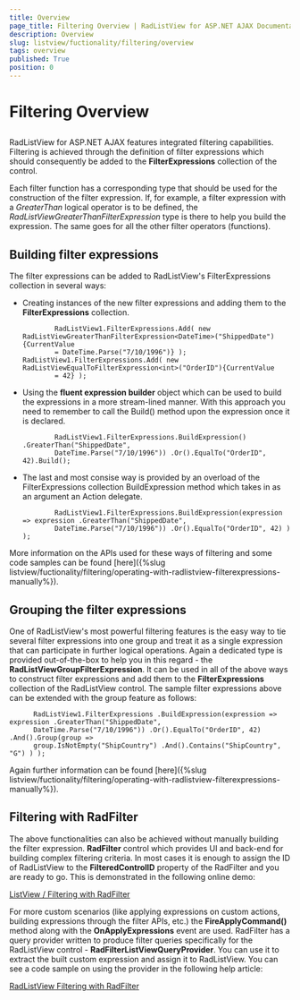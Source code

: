 ```yaml
---
title: Overview
page_title: Filtering Overview | RadListView for ASP.NET AJAX Documentation
description: Overview
slug: listview/fuctionality/filtering/overview
tags: overview
published: True
position: 0
---
```


# Filtering Overview



##  

RadListView for ASP.NET AJAX features integrated filtering capabilities. Filtering is achieved through the definition of filter expressions which should consequently be added to the **FilterExpressions** collection of the control.

Each filter function has a corresponding type that should be used for the construction of the filter expression. If, for example, a filter expression with a *GreaterThan* logical operator is to be defined, the *RadListViewGreaterThanFilterExpression* type is there to help you build the expression. The same goes for all the other filter operators (functions).

## Building filter expressions

The filter expressions can be added to RadListView's FilterExpressions collection in several ways:

* Creating instances of the new filter expressions and adding them to the **FilterExpressions** collection.


              RadListView1.FilterExpressions.Add( new RadListViewGreaterThanFilterExpression<DateTime>("ShippedDate"){CurrentValue
              = DateTime.Parse("7/10/1996")} ); RadListView1.FilterExpressions.Add( new RadListViewEqualToFilterExpression<int>("OrderID"){CurrentValue
              = 42} );




* Using the **fluent expression builder** object which can be used to build the expressions in a more stream-lined manner. With this approach you need to remember to call the Build() method upon the expression once it is declared.


              RadListView1.FilterExpressions.BuildExpression() .GreaterThan("ShippedDate",
              DateTime.Parse("7/10/1996")) .Or().EqualTo("OrderID", 42).Build();




* The last and most consise way is provided by an overload of the FilterExpressions collection BuildExpression method which takes in as an argument an Action delegate.


              RadListView1.FilterExpressions.BuildExpression(expression => expression .GreaterThan("ShippedDate",
              DateTime.Parse("7/10/1996")) .Or().EqualTo("OrderID", 42) ) );




More information on the APIs used for these ways of filtering and some code samples can be found [here]({%slug listview/fuctionality/filtering/operating-with-radlistview-filterexpressions-manually%}).

## Grouping the filter expressions

One of RadListView's most powerful filtering features is the easy way to tie several filter expressions into one group and treat it as a single expression that can participate in further logical operations. Again a dedicated type is provided out-of-the-box to help you in this regard - the **RadListViewGroupFilterExpression**. It can be used in all of the above ways to construct filter expressions and add them to the **FilterExpressions** collection of the RadListView control. The sample filter expressions above can be extended with the group feature as follows:


          RadListView1.FilterExpressions .BuildExpression(expression => expression .GreaterThan("ShippedDate",
          DateTime.Parse("7/10/1996")) .Or().EqualTo("OrderID", 42) .And().Group(group =>
          group.IsNotEmpty("ShipCountry") .And().Contains("ShipCountry", "G") ) );




Again further information can be found [here]({%slug listview/fuctionality/filtering/operating-with-radlistview-filterexpressions-manually%}).

## Filtering with RadFilter

The above functionalities can also be achieved without manually building the filter expression. **RadFilter** control which provides UI and back-end for building complex filtering criteria. In most cases it is enough to assign the ID of RadListView to the **FilteredControlID** property of the RadFilter and you are ready to go. This is demonstrated in the following online demo:

[ListView / Filtering with RadFilter](https://demos.telerik.com/aspnet-ajax/filter/examples/firstlook/defaultcs.aspx?product=listview)

For more custom scenarios (like applying expressions on custom actions, building expressions through the filter APIs, etc.) the **FireApplyCommand()** method along with the **OnApplyExpressions** event are used. RadFilter has a query provider written to produce filter queries specifically for the RadListView control - **RadFilterListViewQueryProvider**. You can use it to extract the built custom expression and assign it to RadListView. You can see a code sample on using the provider in the following help article:

[RadListView Filtering with RadFilter](https://www.telerik.com/help/aspnet-ajax/filter-listview-filtering.html)
